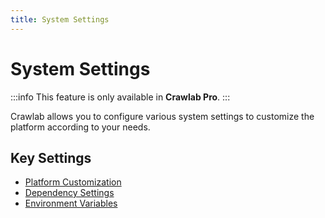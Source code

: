 ```yaml
---
title: System Settings
---
```


# System Settings

:::info
This feature is only available in **Crawlab Pro**.
:::

Crawlab allows you to configure various system settings to customize the platform according to your needs.

## Key Settings

- [Platform Customization](./customize/index.md)
- [Dependency Settings](./dependency/index.md)
- [Environment Variables](./environment/index.md)
